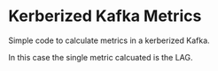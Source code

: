 # Kerberized Kafka Metrics

Simple code to calculate metrics in a kerberized Kafka.

In this case the single metric calcuated is the LAG.
